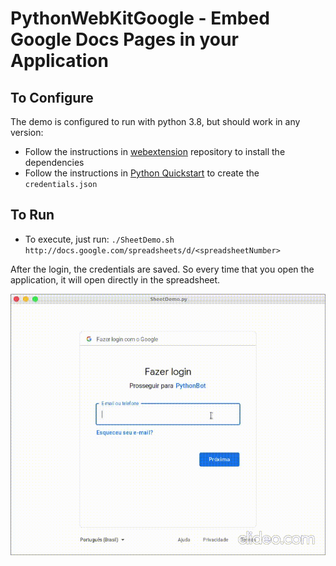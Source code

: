 
# PythonWebKitGoogle - Embed Google Docs Pages in your Application 

## To Configure
The demo is configured to run with python 3.8, but should work in any version:
- Follow the instructions in [webextension](https://github.com/aperezdc/webkit2gtk-python-webextension-example) repository to install the dependencies
- Follow the instructions in [Python Quickstart](https://developers.google.com/sheets/api/quickstart/python) to create the `credentials.json`
## To Run
- To execute, just run:
`./SheetDemo.sh http://docs.google.com/spreadsheets/d/<spreadsheetNumber>`

After the login, the credentials are saved. So every time that you open the application, it will open directly in the spreadsheet.

![](video.gif)
